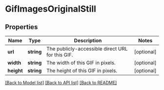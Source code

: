 # GifImagesOriginalStill

## Properties
Name | Type | Description | Notes
------------ | ------------- | ------------- | -------------
**url** | **string** | The publicly-accessible direct URL for this GIF. | [optional] 
**width** | **string** | The width of this GIF in pixels. | [optional] 
**height** | **string** | The height of this GIF in pixels. | [optional] 

[[Back to Model list]](../README.md#documentation-for-models) [[Back to API list]](../README.md#documentation-for-api-endpoints) [[Back to README]](../README.md)


